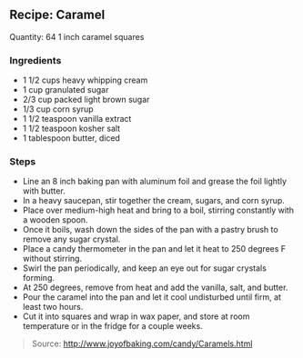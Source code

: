 ## Recipe: Caramel
Quantity: 64 1 inch caramel squares  

### Ingredients
 - 1 1/2 cups heavy whipping cream
 - 1 cup granulated sugar
 - 2/3 cup packed light brown sugar
 - 1/3 cup corn syrup
 - 1 1/2 teaspoon vanilla extract
 - 1 1/2 teaspoon kosher salt
 - 1 tablespoon butter, diced

### Steps
 - Line an 8 inch baking pan with aluminum foil and grease the foil lightly with butter.
 - In a heavy saucepan, stir together the cream, sugars, and corn syrup.
 - Place over medium-high heat and bring to a boil, stirring constantly with a wooden spoon.
 - Once it boils, wash down the sides of the pan with a pastry brush to remove any sugar crystal.
 - Place a candy thermometer in the pan and let it heat to 250 degrees F without stirring.
 - Swirl the pan periodically, and keep an eye out for sugar crystals forming.
 - At 250 degrees, remove from heat and add the vanilla, salt, and butter.
 - Pour the caramel into the pan and let it cool undisturbed until firm, at least two hours.
 - Cut it into squares and wrap in wax paper, and store at room temperature or in the fridge for a couple weeks.

> Source: http://www.joyofbaking.com/candy/Caramels.html